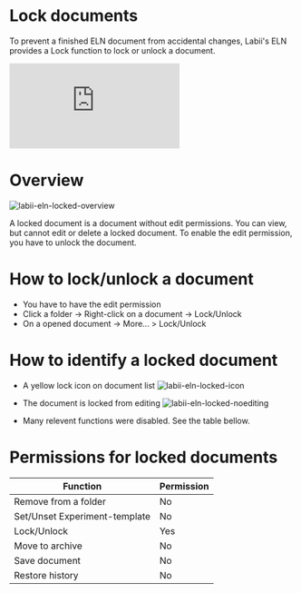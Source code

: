 # Lock documents

To prevent a finished ELN document from accidental changes, Labii's ELN provides a Lock function to lock or unlock a document.

<div class="embed-responsive embed-responsive-16by9">
	<iframe class="embed-responsive-item" src="https://www.youtube.com/embed/8GDUnxvZDL0?autoplay=0" frameborder="0" allowfullscreen></iframe>
</div>

# Overview

![labii-eln-locked-overview](https://labiiblog.files.wordpress.com/2015/12/labii-eln-locked-overview.png)

A locked document is a document without edit permissions. You can view, but cannot edit or delete a locked document. To enable the edit permission, you have to unlock the document.

# How to lock/unlock a document

* You have to have the edit permission
* Click a folder -> Right-click on a document -> Lock/Unlock
* On a opened document -> More... > Lock/Unlock

# How to identify a locked document

* A yellow lock icon on document list
![labii-eln-locked-icon](https://labiiblog.files.wordpress.com/2015/12/labii-eln-locked-icon.png)

* The document is locked from editing
![labii-eln-locked-noediting](https://labiiblog.files.wordpress.com/2015/12/labii-eln-locked-noediting.png)
* Many relevent functions were disabled. See the table bellow.

# Permissions for locked documents

|Function|Permission|
|--------|----------|
|Remove from a folder|No|
|Set/Unset Experiment-template|No|
|Lock/Unlock|Yes|
|Move to archive|No|
|Save document|No|
|Restore history|No|
